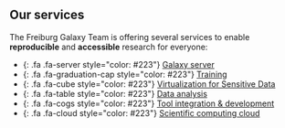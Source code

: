 Our services
------------

The Freiburg Galaxy Team is offering several services to enable **reproducible** and **accessible** research for everyone:

- [](){: .fa .fa-server style="color: #223"} [Galaxy server](https://usegalaxy-eu.github.io/freiburg/services#galaxy-server)
- [](){: .fa .fa-graduation-cap style="color: #223"} [Training](https://usegalaxy-eu.github.io/freiburg/services#training)
- [](){: .fa .fa-cube style="color: #223"} [Virtualization for Sensitive Data](https://usegalaxy-eu.github.io/freiburg/services#virtualization-for-sensitive-data)
- [](){: .fa .fa-table style="color: #223"} [Data analysis](https://usegalaxy-eu.github.io/freiburg/services#data-analysis)
- [](){: .fa .fa-cogs style="color: #223"} [Tool integration & development](https://usegalaxy-eu.github.io/freiburg/services#tool-integration)
- [](){: .fa .fa-cloud style="color: #223"} [Scientific computing cloud](https://usegalaxy-eu.github.io/freiburg/services#scientific-computing-cloud)
